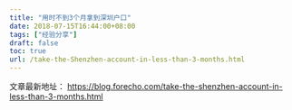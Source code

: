 ```yaml
---
title: "用时不到3个月拿到深圳户口"
date: 2018-07-15T16:44:00+08:00
tags: ["经验分享"] 
draft: false
toc: true
url: /take-the-Shenzhen-account-in-less-than-3-months.html
---
```



文章最新地址： <https://blog.forecho.com/take-the-shenzhen-account-in-less-than-3-months.html>